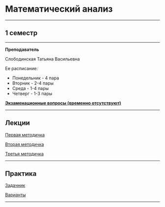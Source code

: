 # Математический анализ
____________
## 1 семестр
___________
**Преподаватель**

Слободинская Татьяна Васильевна

Ее расписание:

* Понедельник - 4 пара
* Вторник - 2-4 пары
* Среда - 1-4 пары
* Четверг - 1-3 пары

[**Экзаменационные вопросы (временно отсутствуют)**]()
_________
## Лекции

[Первая методичка](https://github.com/Veldorn/SPbGTI/blob/main/Files/MathematicalAnalysis/MatanMetodichka1.pdf)

[Вторая методичка](https://github.com/Veldorn/SPbGTI/blob/main/Files/MathematicalAnalysis/MatanMetodichka2.pdf)

[Третья методичка](https://github.com/Veldorn/SPbGTI/blob/main/Files/MathematicalAnalysis/MatanMetodichka3.pdf)
_________
## Практика

[Задачник](https://github.com/Veldorn/SPbGTI/blob/main/Files/MathematicalAnalysis/berman.pdf)

[Варианты](https://github.com/Veldorn/SPbGTI/blob/main/GroupList.md)
___________
